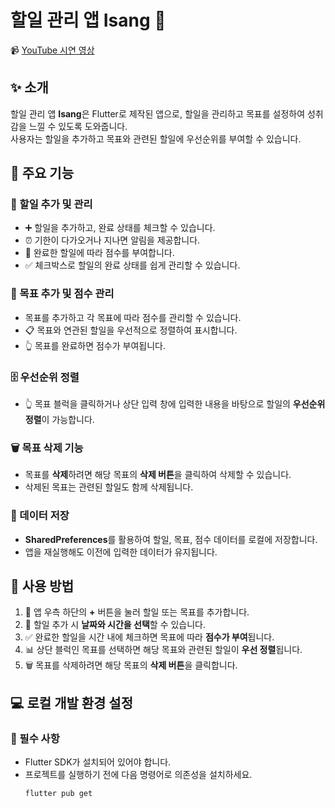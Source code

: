 # 할일 관리 앱 Isang 🪽
📹 [YouTube 시연 영상](https://youtu.be/5hS4xEygOMU?feature=shared)  

## ✨ 소개  
할일 관리 앱 **Isang**은 Flutter로 제작된 앱으로, 할일을 관리하고 목표를 설정하여 성취감을 느낄 수 있도록 도와줍니다.<br>사용자는 할일을 추가하고 목표와 관련된 할일에 우선순위를 부여할 수 있습니다.  

## 🔑 주요 기능  

### 📝 할일 추가 및 관리  
- ➕ 할일을 추가하고, 완료 상태를 체크할 수 있습니다.  
- ⏰ 기한이 다가오거나 지나면 알림을 제공합니다.  
- 🎯 완료한 할일에 따라 점수를 부여합니다.  
- ✅ 체크박스로 할일의 완료 상태를 쉽게 관리할 수 있습니다.  

### 🎯 목표 추가 및 점수 관리  
- 목표를 추가하고 각 목표에 따라 점수를 관리할 수 있습니다.  
- 📋 목표와 연관된 할일을 우선적으로 정렬하여 표시합니다.  
- 👆 목표를 완료하면 점수가 부여됩니다.

### 🗄️ 우선순위 정렬  
- 👆 목표 블럭을 클릭하거나 상단 입력 창에 입력한 내용을 바탕으로 할일의 **우선순위 정렬**이 가능합니다.

### 🗑️ 목표 삭제 기능  
- 목표를 **삭제**하려면 해당 목표의 **삭제 버튼**을 클릭하여 삭제할 수 있습니다.  
- 삭제된 목표는 관련된 할일도 함께 삭제됩니다.

### 💾 데이터 저장  
- **SharedPreferences**를 활용하여 할일, 목표, 점수 데이터를 로컬에 저장합니다.  
- 앱을 재실행해도 이전에 입력한 데이터가 유지됩니다.  

## 🚀 사용 방법  
1. 🔼 앱 우측 하단의 **+** 버튼을 눌러 할일 또는 목표를 추가합니다.  
2. 📅 할일 추가 시 **날짜와 시간을 선택**할 수 있습니다.  
3. ✅ 완료한 할일을 시간 내에 체크하면 목표에 따라 **점수가 부여**됩니다.  
4. 📊 상단 블럭인 목표를 선택하면 해당 목표와 관련된 할일이 **우선 정렬**됩니다.  
5. 🗑️ 목표를 삭제하려면 해당 목표의 **삭제 버튼**을 클릭합니다.  

## 💻 로컬 개발 환경 설정  
### 🔧 필수 사항  
- Flutter SDK가 설치되어 있어야 합니다.  
- 프로젝트를 실행하기 전에 다음 명령어로 의존성을 설치하세요.  
  ```bash  
  flutter pub get  
  ``` 

  

